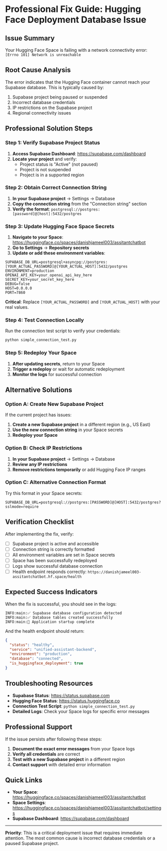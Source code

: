 # Professional Fix Guide: Hugging Face Deployment Database Issue

## Issue Summary
Your Hugging Face Space is failing with a network connectivity error: `[Errno 101] Network is unreachable`

## Root Cause Analysis
The error indicates that the Hugging Face container cannot reach your Supabase database. This is typically caused by:
1. Supabase project being paused or suspended
2. Incorrect database credentials
3. IP restrictions on the Supabase project
4. Regional connectivity issues

## Professional Solution Steps

### Step 1: Verify Supabase Project Status
1. **Access Supabase Dashboard**: https://supabase.com/dashboard
2. **Locate your project** and verify:
   - Project status is "Active" (not paused)
   - Project is not suspended
   - Project is in a supported region

### Step 2: Obtain Correct Connection String
1. **In your Supabase project** → Settings → Database
2. **Copy the connection string** from the "Connection string" section
3. **Verify the format**: `postgresql://postgres:[password]@[host]:5432/postgres`

### Step 3: Update Hugging Face Space Secrets
1. **Navigate to your Space**: https://huggingface.co/spaces/danishjameel003/assitantchatbot
2. **Go to Settings** → **Repository secrets**
3. **Update or add these environment variables**:

```
SUPABASE_DB_URL=postgresql+asyncpg://postgres:[YOUR_ACTUAL_PASSWORD]@[YOUR_ACTUAL_HOST]:5432/postgres
ENVIRONMENT=production
OPENAI_API_KEY=your_openai_api_key_here
SECRET_KEY=your_secret_key_here
DEBUG=false
HOST=0.0.0.0
PORT=7860
```

**Critical**: Replace `[YOUR_ACTUAL_PASSWORD]` and `[YOUR_ACTUAL_HOST]` with your real values.

### Step 4: Test Connection Locally
Run the connection test script to verify your credentials:

```bash
python simple_connection_test.py
```

### Step 5: Redeploy Your Space
1. **After updating secrets**, return to your Space
2. **Trigger a redeploy** or wait for automatic redeployment
3. **Monitor the logs** for successful connection

## Alternative Solutions

### Option A: Create New Supabase Project
If the current project has issues:
1. **Create a new Supabase project** in a different region (e.g., US East)
2. **Use the new connection string** in your Space secrets
3. **Redeploy your Space**

### Option B: Check IP Restrictions
1. **In your Supabase project** → Settings → Database
2. **Review any IP restrictions**
3. **Remove restrictions temporarily** or add Hugging Face IP ranges

### Option C: Alternative Connection Format
Try this format in your Space secrets:
```
SUPABASE_DB_URL=postgresql://postgres:[PASSWORD]@[HOST]:5432/postgres?sslmode=require
```

## Verification Checklist

After implementing the fix, verify:

- [ ] Supabase project is active and accessible
- [ ] Connection string is correctly formatted
- [ ] All environment variables are set in Space secrets
- [ ] Space has been successfully redeployed
- [ ] Logs show successful database connection
- [ ] Health endpoint responds correctly: `https://danishjameel003-assitantchatbot.hf.space/health`

## Expected Success Indicators

When the fix is successful, you should see in the logs:
```
INFO:main:✅ Supabase database configuration detected
INFO:main:✅ Database tables created successfully
INFO:main:🚀 Application startup complete
```

And the health endpoint should return:
```json
{
  "status": "healthy",
  "service": "unified-assistant-backend",
  "environment": "production",
  "database": "connected",
  "is_huggingface_deployment": true
}
```

## Troubleshooting Resources

- **Supabase Status**: https://status.supabase.com
- **Hugging Face Status**: https://status.huggingface.co
- **Connection Test Script**: `python simple_connection_test.py`
- **Detailed Logs**: Check your Space logs for specific error messages

## Professional Support

If the issue persists after following these steps:
1. **Document the exact error messages** from your Space logs
2. **Verify all credentials** are correct
3. **Test with a new Supabase project** in a different region
4. **Contact support** with detailed error information

## Quick Links

- **Your Space**: https://huggingface.co/spaces/danishjameel003/assitantchatbot
- **Space Settings**: https://huggingface.co/spaces/danishjameel003/assitantchatbot/settings
- **Supabase Dashboard**: https://supabase.com/dashboard

---

**Priority**: This is a critical deployment issue that requires immediate attention. The most common cause is incorrect database credentials or a paused Supabase project. 